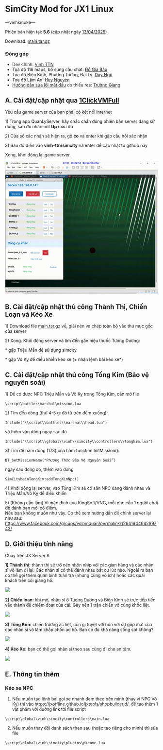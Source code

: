 # SimCity Mod for JX1 Linux

—vinhsmoke—

Phiên bản hiện tại: **5.6** (cập nhật ngày [13/04/2025](CHANGELOG.md))

Download: [main.tar.gz](https://github.com/vinh-ttn/simcity/archive/refs/heads/main.tar.gz)

### Đóng góp

-   Dev chính: [Vinh TTN](https://www.facebook.com/groups/800085930700601/user/1576281122)
-   Tọa độ 116 maps, bổ sung câu chat: [Đỗ Gia Bảo](https://www.facebook.com/groups/800085930700601/user/100002639166984/)
-   Tọa độ Biện Kinh, Phượng Tường, Đại Lý: [Duy Ngô](https://www.facebook.com/groups/800085930700601/user/61551322996134/)
-   Tọa độ Lâm An: [Huy Nguyen](https://www.facebook.com/groups/800085930700601/user/100004608648396/)
-   [Hướng dẫn sửa lỗi mất đầu](https://github.com/vinh-ttn/simcity/issues/4) do thiếu res: [Trường Giang](https://www.facebook.com/groups/800085930700601/user/100003690357356)

## A. Cài đặt/cập nhật qua [1ClickVMFull](https://docs.google.com/document/d/1BUtlCyJdIg-Dc15EZLYU7dMAcGA4wzcZDMBrM3dRpcc/edit?usp=sharing)

Yêu cầu game server của bạn phải có kết nối internet

1\) Trong app QuanLyServer, hãy chắc chắn đúng phiên bản server đang sử dụng, sau đó nhấn nút **Up** màu đỏ

2\) Cửa sổ xác nhận sẽ hiện ra, gõ **co** và enter khi gặp câu hỏi xác nhận

3\) Sau đó điền vào **vinh-ttn/simcity** và enter để cập nhật từ github này

Xong, khởi động lại game server.

![](https://github.com/vinh-ttn/materials/blob/main/simcity/caidat_capnhat_simcity.gif)

## B. Cài đặt/cập nhật thủ công Thành Thị, Chiến Loạn và Kéo Xe

1\) Download file [main.tar.gz](https://github.com/vinh-ttn/simcity/archive/refs/heads/main.tar.gz) về, giải nén và chép toàn bộ vào thư mục gốc của server

2\) Xong. Khởi động server và tìm đến gần hiệu thuốc Tương Dương:

\* gặp Triệu Mẫn để sử dụng simcity

\* gặp Vô Kỵ để điều khiển kéo xe (+ nhận lệnh bài kéo xe\*)

## C. Cài đặt/cập nhật thủ công Tống Kim (Bảo vệ nguyên soái)

1\) Để có được NPC Triệu Mẫn và Vô Kỵ trong Tống Kim, cần mở file

`\script\battles\marshal\mission.lua`

2\) Tìm đến dòng (thứ 4-5 gì đó từ trên đếm xuống):

`Include("\\script\\battles\\marshal\\head.lua")`

và thêm vào dòng ngay sau đó

`Include("\\script\\global\\vinh\\simcity\\controllers\\tongkim.lua")`

3\) Tìm đế hàm dòng (173) của hàm function InitMission():

`BT_SetMissionName("Phương Thức Bảo Vệ Nguyên Soái”)`

ngay sau dòng đó, thêm vào dòng

`SimCityMainTongKim:addTongKimNpc()`

4\) Khởi động lại server, vào Tống Kim sẽ có sẵn NPC đang đánh nhau và Triệu Mẫn/Vô Kỵ để điều khiển

5\) (Không cần lắm) Vì mặc định của KingSoft/VNG, mỗi phe cần 1 người chơi để đánh bạn mới có điểm.\
Nếu bạn không muốn như vậy. Có thể xem hướng dẫn để chỉnh server lại như sau: <https://www.facebook.com/groups/volamquan/permalink/1264194464289743/>

## D. Giới thiệu tính năng

Chạy trên JX Server 8

**1) Thành thị:** thành thị sẽ trở nên nhộn nhịp với các gian hàng và các nhân sĩ võ lâm đi lại. Các nhân sĩ có thể đánh nhau bất cứ lúc nào. Ngoài ra bạn có thể gọi thêm quan binh tuần tra (nhưng cũng vô ích) hoặc các quái khách trên cõi giang hồ.

![](https://github.com/vinh-ttn/materials/blob/main/simcity/thanhthi.gif)

**2) Chiến loạn:** khi mở, nhân sĩ ở Tương Dương và Biện Kinh sẽ trực tiếp tiến vào thành để chiếm đoạt của cải. Gây nên 1 trận chiến vô cùng khốc liệt.

![](https://github.com/vinh-ttn/materials/blob/main/simcity/chienloan.gif)

**3) Tống Kim:** chiến trường ác liệt, còn gì tuyệt vời hơn với sự góp mặt của các nhân sĩ võ lâm khắp chốn ao hồ. Bạn có đủ khả năng sống sót không?

![](https://github.com/vinh-ttn/materials/blob/main/simcity/tongkim.gif)

**4) Kéo Xe:** bạn có thể gọi nhân sĩ theo sau cùng đi cho an tâm.

![](https://github.com/vinh-ttn/materials/blob/main/simcity/keoxe.gif)

## E. Thông tin thêm

### Kéo xe NPC

1. Nếu muốn tạo lệnh bài gọi xe nhanh đem theo bên mình (thay vì NPC Vô Kỵ) thì vào <https://jxoffline.github.io/jxtools/shopbuilder.d/>  để tạo thêm 1 vật phẩm với đường link tới file script

`\script\global\vinh\simcity\controllers\main.lua`

2. Nếu muốn thay đổi danh sách theo sau (hoặc tạo riêng cho mình) thì sửa file

`\script\global\vinh\simcity\plugins\pkeoxe.lua`

